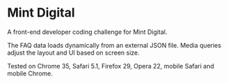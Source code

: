 Mint Digital
============

A front-end developer coding challenge for Mint Digital.

The FAQ data loads dynamically from an external JSON file. Media queries adjust the layout and UI based on screen size.

Tested on Chrome 35, Safari 5.1, Firefox 29, Opera 22, mobile Safari and mobile Chrome.

